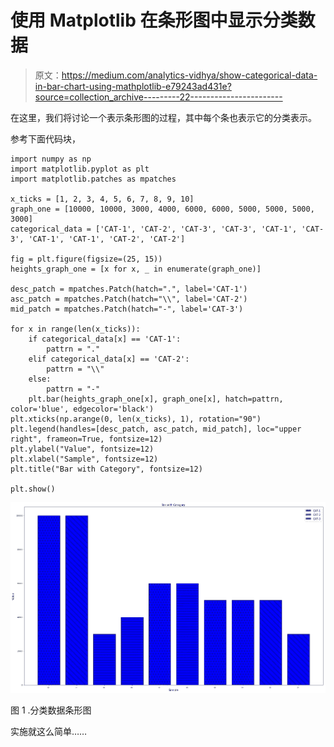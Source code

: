 # 使用 Matplotlib 在条形图中显示分类数据

> 原文：<https://medium.com/analytics-vidhya/show-categorical-data-in-bar-chart-using-mathplotlib-e79243ad431e?source=collection_archive---------22----------------------->

在这里，我们将讨论一个表示条形图的过程，其中每个条也表示它的分类表示。

参考下面代码块，

```
import numpy as np
import matplotlib.pyplot as plt
import matplotlib.patches as mpatches

x_ticks = [1, 2, 3, 4, 5, 6, 7, 8, 9, 10]
graph_one = [10000, 10000, 3000, 4000, 6000, 6000, 5000, 5000, 5000, 3000]
categorical_data = ['CAT-1', 'CAT-2', 'CAT-3', 'CAT-3', 'CAT-1', 'CAT-3', 'CAT-1', 'CAT-1', 'CAT-2', 'CAT-2']

fig = plt.figure(figsize=(25, 15))
heights_graph_one = [x for x, _ in enumerate(graph_one)]

desc_patch = mpatches.Patch(hatch=".", label='CAT-1')
asc_patch = mpatches.Patch(hatch="\\", label='CAT-2')
mid_patch = mpatches.Patch(hatch="-", label='CAT-3')

for x in range(len(x_ticks)):
    if categorical_data[x] == 'CAT-1':
        pattrn = "."
    elif categorical_data[x] == 'CAT-2':
        pattrn = "\\"
    else:
        pattrn = "-"
    plt.bar(heights_graph_one[x], graph_one[x], hatch=pattrn, color='blue', edgecolor='black')
plt.xticks(np.arange(0, len(x_ticks), 1), rotation="90")
plt.legend(handles=[desc_patch, asc_patch, mid_patch], loc="upper right", frameon=True, fontsize=12)
plt.ylabel("Value", fontsize=12)
plt.xlabel("Sample", fontsize=12)
plt.title("Bar with Category", fontsize=12)

plt.show()
```

![](img/f7fc998e0890346bceefd12f2994f4b0.png)

图 1 .分类数据条形图

实施就这么简单……